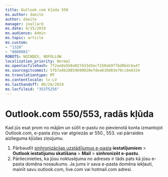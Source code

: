 ```yaml
---
title: Outlook.com kļūda 550
ms.author: daeite
author: daeite
manager: joallard
ms.date: 4/15/2019
ms.audience: Admin
ms.topic: article
ms.custom:
- "1328"
- "8000081"
ROBOTS: NOINDEX, NOFOLLOW
localization_priority: Normal
ms.openlocfilehash: 7f2ee8a5b8a027433d3ecf150ab9f7bd8bdcba47
ms.sourcegitcommit: 5fb7a4b28859690020efdea630d03e70cc0e6334
ms.translationtype: MT
ms.contentlocale: lv-LV
ms.lasthandoff: 06/28/2019
ms.locfileid: "35375256"
---
```

# <a name="error-550553-in-outlookcom"></a>Outlook.com 550/553, radās kļūda

Kad jūs esat prom no mājām un sūtīt e-pastu no pievienotā konta izmantojot Outlook.com, e-pasta ziņu var atgriezās ar 550., 553. vai pārraides aizlieguma kļūdas ziņojumu.

1. Pārbaudīt [sinhronizācijas uzstādījumus e-pasta](https://go.microsoft.com/fwlink/?linkid=2031283) **iestatījumiem** > **Outlook iestatījumu skatīšana** > **Mail** > **sinhronizēt e-pastu**.
1. Pārliecinieties, ka jūsu noklusējuma no adreses ir tāds pats kā jūsu e-pasta domēna nosaukums. Ja jums ir sava e-pasta domēna iekļauti, mainīt savu outlook.com, live.com vai hotmail.com adresi.
